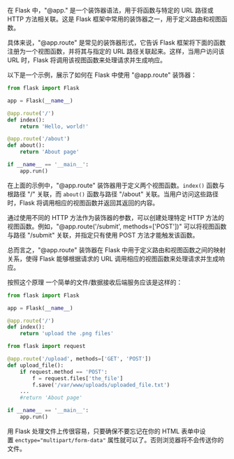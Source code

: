 在 Flask 中，"@app." 是一个装饰器语法，用于将函数与特定的 URL 路径或 HTTP 方法相关联。这是 Flask 框架中常用的装饰器之一，用于定义路由和视图函数。

具体来说，"@app.route" 是常见的装饰器形式，它告诉 Flask 框架将下面的函数注册为一个视图函数，并将其与指定的 URL 路径关联起来。这样，当用户访问该 URL 时，Flask 将调用该视图函数来处理请求并生成响应。

以下是一个示例，展示了如何在 Flask 中使用 "@app.route" 装饰器：
```python
from flask import Flask

app = Flask(__name__)

@app.route('/')
def index():
    return 'Hello, world!'

@app.route('/about')
def about():
    return 'About page'

if __name__ == '__main__':
    app.run()
```

在上面的示例中，"@app.route" 装饰器用于定义两个视图函数。`index()` 函数与根路径 "/" 关联，而 `about()` 函数与路径 "/about" 关联。当用户访问这些路径时，Flask 将调用相应的视图函数并返回其返回的内容。

通过使用不同的 HTTP 方法作为装饰器的参数，可以创建处理特定 HTTP 方法的视图函数。例如，"@app.route('/submit', methods=['POST'])" 可以将视图函数与路径 "/submit" 关联，并指定只有使用 POST 方法才能触发该函数。

总而言之，"@app.route" 装饰器在 Flask 中用于定义路由和视图函数之间的映射关系，使得 Flask 能够根据请求的 URL 调用相应的视图函数来处理请求并生成响应。

按照这个原理
一个简单的文件/数据接收后端服务应该是这样的：

```python
from flask import Flask

app = Flask(__name__)

@app.route('/')
def index():
    return 'upload the .png files'

from flask import request

@app.route('/upload', methods=['GET', 'POST'])
def upload_file():
    if request.method == 'POST':
        f = request.files['the_file']
        f.save('/var/www/uploads/uploaded_file.txt')
    ...
    #return 'About page'

if __name__ == '__main__':
    app.run()
```
用 Flask 处理文件上传很容易，只要确保不要忘记在你的 HTML 表单中设置 `enctype="multipart/form-data"` 属性就可以了。否则浏览器将不会传送你的文件。